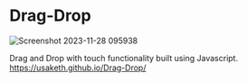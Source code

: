 # Drag-Drop
![Screenshot 2023-11-28 095938](https://github.com/usaketh/Drag-Drop/assets/64151405/1f72355c-bb00-45ce-97f3-22f9b756ae6d)

Drag and Drop with touch functionality built using Javascript.
https://usaketh.github.io/Drag-Drop/

